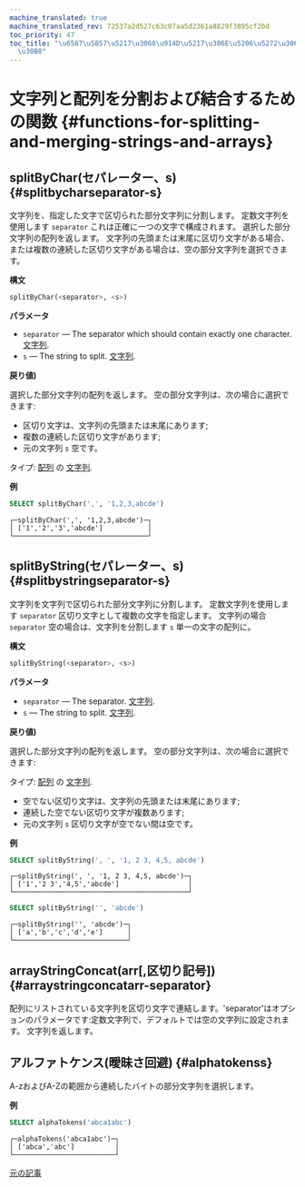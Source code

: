 ```yaml
---
machine_translated: true
machine_translated_rev: 72537a2d527c63c07aa5d2361a8829f3895cf2bd
toc_priority: 47
toc_title: "\u6587\u5B57\u5217\u3068\u914D\u5217\u306E\u5206\u5272\u3068\u30DE\u30FC\
  \u30B8"
---
```


# 文字列と配列を分割および結合するための関数 {#functions-for-splitting-and-merging-strings-and-arrays}

## splitByChar(セパレーター、s) {#splitbycharseparator-s}

文字列を、指定した文字で区切られた部分文字列に分割します。 定数文字列を使用します `separator` これは正確に一つの文字で構成されます。
選択した部分文字列の配列を返します。 文字列の先頭または末尾に区切り文字がある場合、または複数の連続した区切り文字がある場合は、空の部分文字列を選択できます。

**構文**

``` sql
splitByChar(<separator>, <s>)
```

**パラメータ**

-   `separator` — The separator which should contain exactly one character. [文字列](../../sql-reference/data-types/string.md).
-   `s` — The string to split. [文字列](../../sql-reference/data-types/string.md).

**戻り値)**

選択した部分文字列の配列を返します。 空の部分文字列は、次の場合に選択できます:

-   区切り文字は、文字列の先頭または末尾にあります;
-   複数の連続した区切り文字があります;
-   元の文字列 `s` 空です。

タイプ: [配列](../../sql-reference/data-types/array.md) の [文字列](../../sql-reference/data-types/string.md).

**例**

``` sql
SELECT splitByChar(',', '1,2,3,abcde')
```

``` text
┌─splitByChar(',', '1,2,3,abcde')─┐
│ ['1','2','3','abcde']           │
└─────────────────────────────────┘
```

## splitByString(セパレーター、s) {#splitbystringseparator-s}

文字列を文字列で区切られた部分文字列に分割します。 定数文字列を使用します `separator` 区切り文字として複数の文字を指定します。 文字列の場合 `separator` 空の場合は、文字列を分割します `s` 単一の文字の配列に。

**構文**

``` sql
splitByString(<separator>, <s>)
```

**パラメータ**

-   `separator` — The separator. [文字列](../../sql-reference/data-types/string.md).
-   `s` — The string to split. [文字列](../../sql-reference/data-types/string.md).

**戻り値)**

選択した部分文字列の配列を返します。 空の部分文字列は、次の場合に選択できます:

タイプ: [配列](../../sql-reference/data-types/array.md) の [文字列](../../sql-reference/data-types/string.md).

-   空でない区切り文字は、文字列の先頭または末尾にあります;
-   連続した空でない区切り文字が複数あります;
-   元の文字列 `s` 区切り文字が空でない間は空です。

**例**

``` sql
SELECT splitByString(', ', '1, 2 3, 4,5, abcde')
```

``` text
┌─splitByString(', ', '1, 2 3, 4,5, abcde')─┐
│ ['1','2 3','4,5','abcde']                 │
└───────────────────────────────────────────┘
```

``` sql
SELECT splitByString('', 'abcde')
```

``` text
┌─splitByString('', 'abcde')─┐
│ ['a','b','c','d','e']      │
└────────────────────────────┘
```

## arrayStringConcat(arr\[,区切り記号\]) {#arraystringconcatarr-separator}

配列にリストされている文字列を区切り文字で連結します。'separator'はオプションのパラメータです:定数文字列で、デフォルトでは空の文字列に設定されます。
文字列を返します。

## アルファトケンス(曖昧さ回避) {#alphatokenss}

A-zおよびA-Zの範囲から連続したバイトの部分文字列を選択します。

**例**

``` sql
SELECT alphaTokens('abca1abc')
```

``` text
┌─alphaTokens('abca1abc')─┐
│ ['abca','abc']          │
└─────────────────────────┘
```

[元の記事](https://clickhouse.com/docs/en/query_language/functions/splitting_merging_functions/) <!--hide-->
